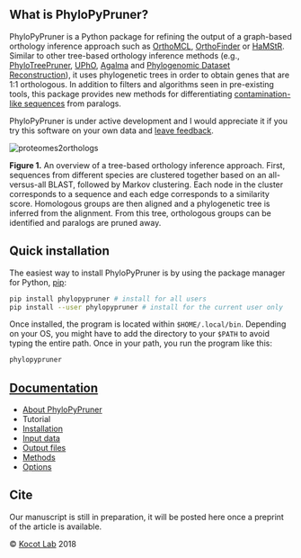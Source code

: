 What is PhyloPyPruner?
----------------------

PhyloPyPruner is a Python package for refining the output of a graph-based
orthology inference approach such as
[OrthoMCL](https://www.ncbi.nlm.nih.gov/pubmed/12952885),
[OrthoFinder](https://www.ncbi.nlm.nih.gov/pubmed/26243257) or
[HaMStR](https://www.ncbi.nlm.nih.gov/pubmed/19586527). Similar to other
tree-based orthology inference methods (e.g.,
[PhyloTreePruner](https://www.ncbi.nlm.nih.gov/pmc/articles/PMC3825643/),
[UPhO](https://academic.oup.com/mbe/article/33/8/2117/2578877),
[Agalma](https://www.ncbi.nlm.nih.gov/pmc/articles/PMC3840672/) and
[Phylogenomic Dataset
Reconstruction](https://www.ncbi.nlm.nih.gov/pubmed/25158799)), it
uses phylogenetic trees in order to obtain genes that are 1:1 orthologous. In
addition to filters and algorithms seen in pre-existing tools, this package
provides new methods for differentiating [contamination-like
sequences](https://gitlab.com/fethalen/phylopypruner/wikis/About-PhyloPyPruner#contamination-like-issues-)
from paralogs.

PhyloPyPruner is under active development and I would appreciate it if you try
this software on your own data and [leave
feedback](mailto:felix.thalen@uni-goettingen.de).

![proteomes2orthologs](https://gitlab.com/fethalen/phylopypruner/doc/images/proteomes2orthologs.png)

**Figure 1.** An overview of a tree-based orthology inference approach. First,
sequences from different species are clustered together based on an
all-versus-all BLAST, followed by Markov clustering. Each node in the cluster
corresponds to a sequence and each edge corresponds to a similarity score.
Homologous groups are then aligned and a phylogenetic tree is inferred from the
alignment. From this tree, orthologous groups can be identified and paralogs
are pruned away.

## Quick installation

The easiest way to install PhyloPyPruner is by using the package manager for
Python, [pip](https://pypi.org/project/pip/):

```bash
pip install phylopypruner # install for all users
pip install --user phylopypruner # install for the current user only
```

Once installed, the program is located within `$HOME/.local/bin`. Depending on
your OS, you might have to add the directory to your `$PATH` to avoid typing
the entire path. Once in your path, you run the program like this:

```bash
phylopypruner
```

## [Documentation](https://gitlab.com/fethalen/phylopypruner/wikis)

* [About PhyloPyPruner](https://gitlab.com/fethalen/phylopypruner/wikis/about-phylopypruner)
* Tutorial
* [Installation](https://gitlab.com/fethalen/phylopypruner/wikis/installation)
* [Input data](https://gitlab.com/fethalen/phylopypruner/wikis/input-data)
* [Output files](https://gitlab.com/fethalen/phylopypruner/wikis/output-files)
* [Methods](https://gitlab.com/fethalen/phylopypruner/wikis/methods)
* [Options](https://gitlab.com/fethalen/phylopypruner/wikis/options)

## Cite

Our manuscript is still in preparation, it will be posted here once a preprint
of the article is available.

© [Kocot Lab](https://www.kocotlab.com/) 2018
